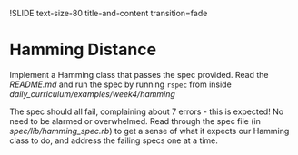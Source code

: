 !SLIDE text-size-80 title-and-content transition=fade

Hamming Distance
================
Implement a Hamming class that passes the spec provided. Read the *README.md* and run the spec by running ```rspec``` from inside *daily_curriculum/examples/week4/hamming* 

The spec should all fail, complaining about 7 errors - this is expected! No need to be alarmed or overwhelmed. Read through the spec file (in *spec/lib/hamming_spec.rb*) to get a sense of what it expects our Hamming class to do, and address the failing specs one at a time.

